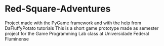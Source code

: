 # Red-Square-Adventures

Project made with the PyGame framework and with the help from DaFluffyPotato tutorials
This is a short game prototype made as semester project for the Game Programming Lab class at Universidade Federal Fluminense

